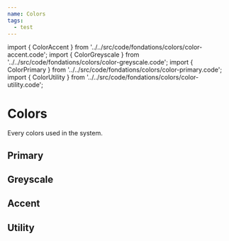 ```yaml
---
name: Colors
tags:
  - test
---
```


<!-- CODE IMPORTS -->

import { ColorAccent } from '../../src/code/fondations/colors/color-accent.code';
import { ColorGreyscale } from '../../src/code/fondations/colors/color-greyscale.code';
import { ColorPrimary } from '../../src/code/fondations/colors/color-primary.code';
import { ColorUtility } from '../../src/code/fondations/colors/color-utility.code';

<!-- END CODE IMPORTS -->

# Colors

Every colors used in the system.

## Primary

<ColorPrimary />

## Greyscale

<ColorGreyscale />

## Accent

<ColorAccent />

## Utility

<ColorUtility />

<br/>
<br/>
